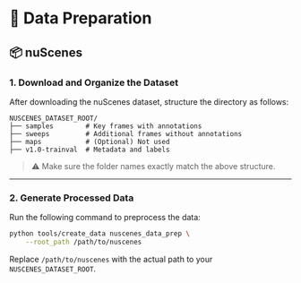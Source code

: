 # 📁 Data Preparation

## 📦 nuScenes

### 1. Download and Organize the Dataset

After downloading the nuScenes dataset, structure the directory as follows:

```
NUSCENES_DATASET_ROOT/
├── samples        # Key frames with annotations
├── sweeps         # Additional frames without annotations
├── maps           # (Optional) Not used
├── v1.0-trainval  # Metadata and labels
```

> ⚠️ Make sure the folder names exactly match the above structure.

---

### 2. Generate Processed Data

Run the following command to preprocess the data:

```bash
python tools/create_data nuscenes_data_prep \
    --root_path /path/to/nuscenes
```

Replace `/path/to/nuscenes` with the actual path to your `NUSCENES_DATASET_ROOT`.
